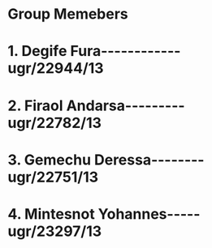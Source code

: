 # Group Memebers
# 1. Degife Fura------------ugr/22944/13
# 2. Firaol Andarsa---------ugr/22782/13
# 3. Gemechu Deressa--------ugr/22751/13
# 4. Mintesnot Yohannes-----ugr/23297/13
